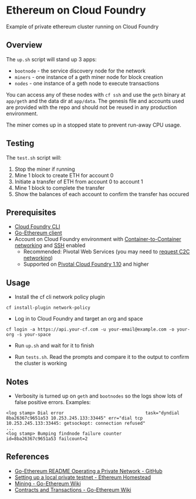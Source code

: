 # Ethereum on Cloud Foundry

Example of private ethereum cluster running on Cloud Foundry

## Overview

The `up.sh` script will stand up 3 apps:

* `bootnode` - the service discovery node for the network
* `miners` - one instance of a geth miner node for block creation
* `nodes` - one instance of a geth node to execute transactions

You can access any of these nodes with `cf ssh` and use the `geth` binary at `app/geth` and the data dir at `app/data`. The genesis file and accounts used are provided with the repo and should not be reused in any production environment.

The miner comes up in a stopped state to prevent run-away CPU usage.

## Testing

The `test.sh` script will:

1. Stop the miner if running
1. Mine 1 block to create ETH for account 0
1. Initiate a transfer of ETH from account 0 to account 1
1. Mine 1 block to complete the transfer
1. Show the balances of each account to confirm the transfer has occured 

## Prerequisites

* [Cloud Foundry CLI](https://github.com/cloudfoundry/cli)
* [Go-Ethereum client](https://geth.ethereum.org/downloads/)
* Account on Cloud Foundry environment with [Container-to-Container networking](https://docs.pivotal.io/pivotalcf/1-10/concepts/understand-cf-networking.html) and [SSH](https://docs.pivotal.io/pivotalcf/1-10/opsguide/config-ssh.html) enabled
  * Recommended: Pivotal Web Services (you may need to [request C2C networking](mailto:support@run.pivotal.io?subject=Access%20to%20Container%20Networking%20on%20PWS&body=Can%20I%20please%20get%20access%20to%20Container%20Networking%20stack%20on%20PWS%3F%20Thank%20you.))
  * Supported on [Pivotal Cloud Foundry 1.10](https://docs.pivotal.io/pivotalcf/1-10/pcf-release-notes/index.html) and higher

## Usage

* Install the cf cli network policy plugin
```
cf install-plugin network-policy
```

* Log in to Cloud Foundry and target an org and space
```
cf login -a https://api.your-cf.com -u your-email@example.com -o your-org -s your-space
```

* Run `up.sh` and wait for it to finish

* Run `tests.sh`. Read the prompts and compare it to the output to confirm the cluster is working


## Notes

* Verbosity is turned up on `geth` and `bootnodes` so the logs show lots of false positive errors. Examples:
```
<log stamp> Dial error                               task="dyndial 8ba26367c9651a53 10.253.245.133:33445" err="dial tcp 10.253.245.133:33445: getsockopt: connection refused"
...
<log stamp> Bumping findnode failure counter         id=8ba26367c9651a53 failcount=2
```

## References

* [Go-Ethereum README Operating a Private Network - GitHub](https://github.com/ethereum/go-ethereum#operating-a-private-network)
* [Setting up a local private testnet - Ethereum Homestead](http://ethdocs.org/en/latest/network/test-networks.html#setting-up-a-local-private-testnet)
* [Mining - Go-Ethereum Wiki](https://github.com/ethereum/go-ethereum/wiki/Mining)
* [Contracts and Transactions - Go-Ethereum Wiki](https://github.com/ethereum/go-ethereum/wiki/Contracts-and-Transactions)
